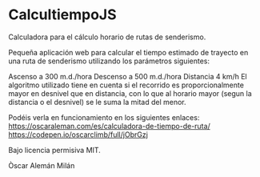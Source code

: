 # CalcultiempoJS

Calculadora para el cálculo horario de rutas de senderismo.

Pequeña aplicación web para calcular el tiempo estimado de trayecto en una ruta de senderismo utilizando los parámetros siguientes:

Ascenso a 300 m.d./hora
Descenso a 500 m.d./hora
Distancia 4 km/h
El algoritmo utilizado tiene en cuenta si el recorrido es proporcionalmente mayor en desnivel que en distancia, con lo que al horario mayor (segun la distancia o el desnivel) se le suma la mitad del menor.

Podéis verla en funcionamiento en los siguientes enlaces:
https://oscaraleman.com/es/calculadora-de-tiempo-de-ruta/
https://codepen.io/oscarclimb/full/jObrGzj

Bajo licencia permisiva MIT.

Òscar Alemán Milán
